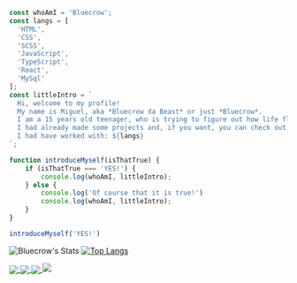 ```javascript
const whoAmI = 'Bluecrow';
const langs = [
  'HTML', 
  'CSS', 
  'SCSS', 
  'JavaScript', 
  'TypeScript', 
  'React', 
  'MySql'
];
const littleIntro = `
  Hi, welcome to my profile!
  My name is Miguel, aka *Bluecrow da Beast* or just *Bluecrow*.
  I am a 15 years old teenager, who is trying to figure out how life flows.
  I had already made some projects and, if you want, you can check out here on my profile.
  I had have worked with: ${langs}
`;

function introduceMyself(isThatTrue) {
    if (isThatTrue === 'YES!') {
        console.log(whoAmI, littleIntro);
    } else {
        console.log('Of course that it is true!')
        console.log(whoAmI, littleIntro);
    }
}

introduceMyself('YES!')
```

![Bluecrow's Stats](https://github-readme-stats.vercel.app/api?username=bluecrowdev&count_private=true&hide=issues&show_icons=true&theme=tokyonight&bg_color=0D1B2A&title_color=3E75B0&border_color=1B263B&icon_color=174271&text_color=ffffff&locale=en&hide_title=true)
[![Top Langs](https://github-readme-stats.vercel.app/api/top-langs/?username=bluecrowdev&show_icons=true&theme=tokyonight&bg_color=0D1B2A&title_color=3E75B0&border_color=1B263B&icon_color=174271&text_color=ffffff&layout=compact&hide_title=true&locale=en)](https://github.com/anuraghazra/github-readme-stats)

<a href="https://www.instagram.com/bluecrow.dev/">
  <img align="center" src="https://i.imgur.com/vsf8GSf.png" >
</a>
<a href="https://twitter.com/bluecrow_dev">
  <img align="center" src="https://i.imgur.com/yeGTUdQ.png" >
</a>
<a href="https://github.com/BluecrowDEV">
  <img align="center" src="https://i.imgur.com/MPsobif.png" >
</a>

<a href="https://github.com/BluecrowDEV/task-list">
  <img src="https://github-readme-stats.vercel.app/api/pin/?username=bluecrowdev&repo=task-  list&show_icons=true&theme=tokyonight&bg_color=0D1B2A&title_color=3E75B0&border_color=1B263B&icon_color=174271&text_color=ffffff&locale=en">
</a>
